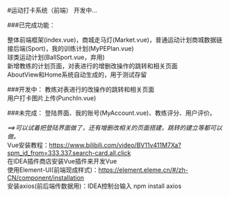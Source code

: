 #运动打卡系统（前端）
开发中...

###已完成功能：

整体前端框架(index.vue)，商城走马灯(Market.vue)，普通运动计划商城数据链接后端(Sport)，我的训练计划(MyPEPlan.vue)  <br>
球类运动计划(BallSport.vue，弃用)    <br>
新增教练的计划页面，对表进行的增删改操作的跳转和相关页面    <br>
AboutView和Home系统自动生成的，用于测试存留


###开发中：
教练对表进行的改操作的跳转和相关页面    <br>
用户打卡图片上传(PunchIn.vue)

###未完成：
登陆界面、我的账号(MyAccount.vue)、教练评分、用户评价。 <br>

*==>可以试着把登陆界面做了，还有增删改相关的页面搭建，跳转的建立等都可以做。*   <br>
Vue安装教程：https://www.bilibili.com/video/BV11v411M7Xa?spm_id_from=333.337.search-card.all.click   <br>
在IDEA插件商店安装Vue插件来开发Vue   <br>
使用Element-UI(前端现成样式)：https://element.eleme.cn/#/zh-CN/component/installation    <br>
安装axios(前后端传数据用)：IDEA控制台输入 npm install axios    <br>